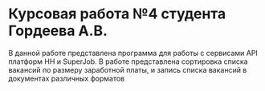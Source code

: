# Курсовая работа №4 студента Гордеева А.В.
В данной работе представлена программа для работы с сервисами API платформ НН и SuperJob.
В работе представлена сортировка списка вакансий по размеру заработной платы, и запись списка вакансий в документах различных форматов
